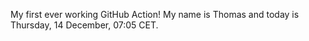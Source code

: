 My first ever working GitHub Action!
My name is Thomas and today is Thursday, 14 December, 07:05 CET. 
